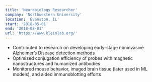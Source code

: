 ```yaml
---
title: 'Neurobiology Researcher'
company: 'Northwestern University'
location: 'Evanston, IL'
start: '2018-05-01'
end: '2018-08-01'
url: 'https://www.kleinlab.org/'
---
```


- Contributed to research on developing early-stage noninvasive Alzheimer’s Disease detection methods
- Optimized conjugation efficiency of probes with magnetic nanostructures and humanized antibodies
- Monitored mouse behavior, imaged brain tissue (later used in ML models), and aided immunoblotting efforts
